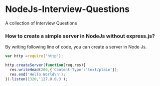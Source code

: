 # NodeJs-Interview-Questions
A collection of Interview Questions


### How to create a simple server in NodeJs without express.js?

By writing following line of code, you can create a server in Node Js.

```js
var http =require('http');

http.createServer(function(req,res){
  res.writeHead(200,{'Content-Type':'text/plain'});
  res.end('Hello World\n');
}).listen(1320,'127.0.0.3');
```
